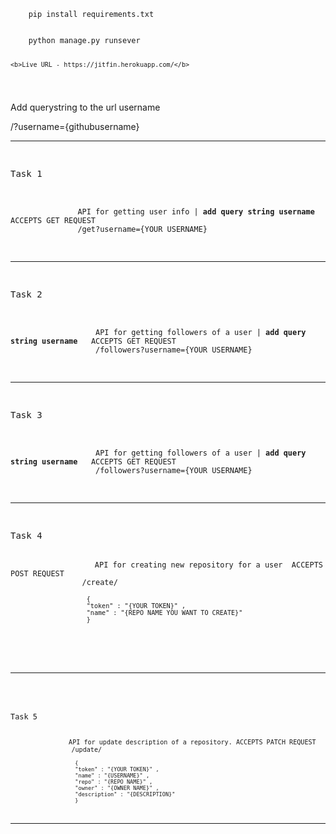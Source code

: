  <code>
    pip install requirements.txt
    <br>
    python manage.py runsever

    <b>Live URL - https://jitfin.herokuapp.com/</b>

 </code>

Add querystring to the url username

/?username={githubusername}

<hr>
<pre>
                <p>Task 1</p>
            <code >
               API for getting user info | <b>add query string username</b>   <span class="badge badge-primary">ACCEPTS GET REQUEST</span>
               <kbd >/get?username={YOUR USERNAME}</kbd>
            </code>
            </pre>

<hr>

<pre>
                <p>Task 2</p>
                <code class="">
                   API for getting followers of a user | <b>add query string username</b>   <span class="badge badge-primary">ACCEPTS GET REQUEST</span>
                   <kbd >/followers?username={YOUR USERNAME}</kbd>
                </code>
                </pre>

<hr>
<pre>
                <p>Task 3</p>
                <code class="">
                   API for getting followers of a user | <b>add query string username</b>   <span class="badge badge-primary">ACCEPTS GET REQUEST</span>
                   <kbd >/followers?username={YOUR USERNAME}</kbd>
                </code>
                </pre>


<hr>

<pre>
                <p>Task 4</p>
                <code >API for creating new repository for a user  <span class="badge badge-danger">ACCEPTS POST REQUEST</span>
                <kbd >/create/</kbd>
                <code>
                    {
                    "token" : "{YOUR TOKEN}" , 
                    "name" : "{REPO NAME YOU WANT TO CREATE}" 
                    }
             </code>
             </pre>

<hr>
<pre>
                <p>Task 5</p>
             <code >API for update description of a repository. <span class="badge badge-success">ACCEPTS PATCH REQUEST</span>
                <kbd >/update/</kbd>
                <code>
                    {
                    "token" : "{YOUR TOKEN}" , 
                    "name" : "{USERNAME}" ,
                    "repo" : "{REPO NAME}" ,
                    "owner" : "{OWNER NAME}" ,
                    "description" : "{DESCRIPTION}"
                    }
                </code>


<hr>




</div>